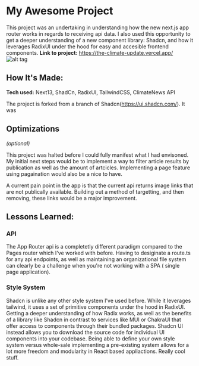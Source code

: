 # My Awesome Project
This project was an undertaking in understanding how the new next.js app router works in regards to receiving api data. I also used this opportunity to get a deeper understanding of a new component library: Shadcn, and how it leverages RadixUI under the hood for easy and accesible frontend components. 
**Link to project:** https://the-climate-update.vercel.app/
![alt tag]([https://the-climate-update.vercel.app/](https://the-climate-update.vercel.app/))

## How It's Made:

**Tech used:** Next13, ShadCn, RadixUI, TailwindCSS, ClimateNews API

The project is forked from a branch of Shadcn(https://ui.shadcn.com/). It was 

## Optimizations
*(optional)*

This project was halted before I could fully manifest what I had envisoned. My initial next steps would be to implement a way to filter article results by publication as well as the amount of artcicles. Implementing a page feature using pagaination would also be a nice to have. 

A current pain point in the app is that the current api returns image links that are not publically available. Building out a method of targetting, and then removing, these links would be a major improvement. 

## Lessons Learned:
### API
The App Router api is a completetly different paradigm compared to the Pages router which I've worked with before. Having to desiginate a route.ts for any api endpoints, as well as maintaining an organizational file system can clearly be a challenge when you're not working with a SPA ( single page application).

### Style System
Shadcn is unlike any other style system I've used before. While it leverages tailwind, it uses a set of primitive components under the hood in RadixUI. Getting a deeper understanding of how Radix works, as well as the benefits of a library like Shadcn in contrast to services like MUI or ChakraUI that offer access to components through their bundled packages. Shadcn UI instead allows you to download the source code for individual UI components into your codebase. Being able to define your own style system versus whole-sale implementing a pre-existing system allows for a lot more freedom and modularity in React based appliactions. Really cool stuff. 



